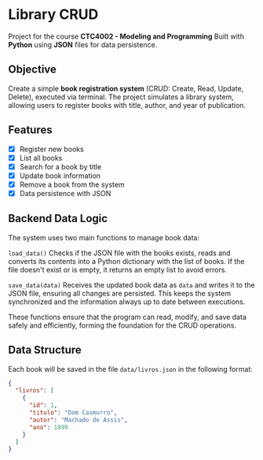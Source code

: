 # Library CRUD

Project for the course **CTC4002 - Modeling and Programming**
Built with **Python** using **JSON** files for data persistence.

## Objective

Create a simple **book registration system** (CRUD: Create, Read, Update, Delete), executed via terminal.
The project simulates a library system, allowing users to register books with title, author, and year of publication.

## Features

* [x] Register new books
* [x] List all books
* [x] Search for a book by title
* [x] Update book information
* [x] Remove a book from the system
* [x] Data persistence with JSON

## Backend Data Logic

The system uses two main functions to manage book data:

`load_data()`
Checks if the JSON file with the books exists, reads and converts its contents into a Python dictionary with the list of books. If the file doesn't exist or is empty, it returns an empty list to avoid errors.

`save_data(data)`
Receives the updated book data as `data` and writes it to the JSON file, ensuring all changes are persisted. This keeps the system synchronized and the information always up to date between executions.

These functions ensure that the program can read, modify, and save data safely and efficiently, forming the foundation for the CRUD operations.

## Data Structure

Each book will be saved in the file `data/livros.json` in the following format:

```json
{
  "livros": [
    {
      "id": 1,
      "titulo": "Dom Casmurro",
      "autor": "Machado de Assis",
      "ano": 1899
    }
  ]
}
```
